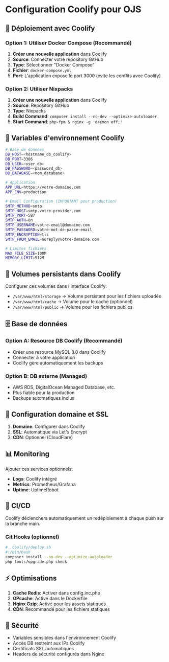 # Configuration Coolify pour OJS

## 🎯 Déploiement avec Coolify

### Option 1: Utiliser Docker Compose (Recommandé)

1. **Créer une nouvelle application** dans Coolify
2. **Source**: Connecter votre repository GitHub
3. **Type**: Sélectionner "Docker Compose"
4. **Fichier**: `docker-compose.yml`
5. **Port**: L'application expose le port 3000 (évite les conflits avec Coolify)

### Option 2: Utiliser Nixpacks

1. **Créer une nouvelle application** dans Coolify
2. **Source**: Repository GitHub
3. **Type**: Nixpacks
4. **Build Command**: `composer install --no-dev --optimize-autoloader`
5. **Start Command**: `php-fpm & nginx -g 'daemon off;'`

## 🔧 Variables d'environnement Coolify

```bash
# Base de données
DB_HOST=<hostname_db_coolify>
DB_PORT=3306
DB_USER=<user_db>
DB_PASSWORD=<password_db>
DB_DATABASE=<nom_database>

# Application
APP_URL=https://votre-domaine.com
APP_ENV=production

# Email Configuration (IMPORTANT pour production)
SMTP_METHOD=smtp
SMTP_HOST=smtp.votre-provider.com
SMTP_PORT=587
SMTP_AUTH=On
SMTP_USERNAME=votre-email@domaine.com
SMTP_PASSWORD=votre-mot-de-passe-email
SMTP_ENCRYPTION=tls
SMTP_FROM_EMAIL=noreply@votre-domaine.com

# Limites fichiers
MAX_FILE_SIZE=100M
MEMORY_LIMIT=512M
```

## 📂 Volumes persistants dans Coolify

Configurer ces volumes dans l'interface Coolify:

- `/var/www/html/storage` → Volume persistant pour les fichiers uploadés
- `/var/www/html/cache` → Volume pour le cache (optionnel)
- `/var/www/html/public` → Volume pour les fichiers publics

## 🗄️ Base de données

### Option A: Resource DB Coolify (Recommandé)
- Créer une resource MySQL 8.0 dans Coolify
- Connecter à votre application
- Coolify gère automatiquement les backups

### Option B: DB externe (Managed)
- AWS RDS, DigitalOcean Managed Database, etc.
- Plus fiable pour la production
- Backups automatiques inclus

## 🔐 Configuration domaine et SSL

1. **Domaine**: Configurer dans Coolify
2. **SSL**: Automatique via Let's Encrypt
3. **CDN**: Optionnel (CloudFlare)

## 📊 Monitoring

Ajouter ces services optionnels:
- **Logs**: Coolify intégré
- **Metrics**: Prometheus/Grafana
- **Uptime**: UptimeRobot

## 🔄 CI/CD

Coolify déclenchera automatiquement un redéploiement à chaque push sur la branche main.

### Git Hooks (optionnel)
```bash
# .coolify/deploy.sh
#!/bin/bash
composer install --no-dev --optimize-autoloader
php tools/upgrade.php check
```

## ⚡ Optimisations

1. **Cache Redis**: Activer dans config.inc.php
2. **OPcache**: Activé dans le Dockerfile
3. **Nginx Gzip**: Activé pour les assets statiques
4. **CDN**: Recommandé pour les fichiers statiques

## 🚨 Sécurité

- Variables sensibles dans l'environnement Coolify
- Accès DB restreint aux IPs Coolify
- Certificats SSL automatiques
- Headers de sécurité configurés dans Nginx